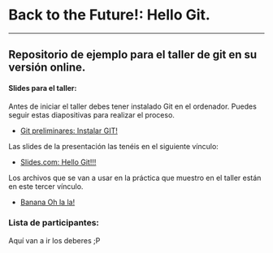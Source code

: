 # Back to the Future!: Hello Git.
---

## Repositorio de ejemplo para el taller de git en su versión online.

#### Slides para el taller:

Antes de iniciar el taller debes tener instalado Git en el ordenador. Puedes seguir estas diapositivas para realizar el proceso. 

- [Git preliminares: Instalar GIT!](https://slides.com/elenam-lopez/taller-de-introduccion-a-git-y-github)

Las slides de la presentación las tenéis en el siguiente vínculo:

- [Slides.com: Hello Git!!!](https://slides.com/elenam-lopez/no-liarla-parda-con-git-x-2)

Los archivos que se van a usar en la práctica que muestro en el taller están en este tercer vínculo.

- [Banana Oh la la!](https://github.com/ElenaMLopez/Banana_oh_la_la)

### Lista de participantes:
Aquí van a ir los deberes ;P

